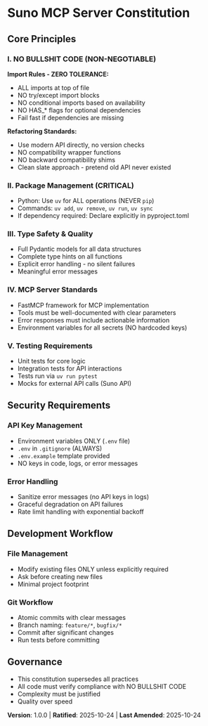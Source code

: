 # Suno MCP Server Constitution

## Core Principles

### I. NO BULLSHIT CODE (NON-NEGOTIABLE)
**Import Rules - ZERO TOLERANCE:**
- ALL imports at top of file
- NO try/except import blocks
- NO conditional imports based on availability
- NO HAS_* flags for optional dependencies
- Fail fast if dependencies are missing

**Refactoring Standards:**
- Use modern API directly, no version checks
- NO compatibility wrapper functions
- NO backward compatibility shims
- Clean slate approach - pretend old API never existed

### II. Package Management (CRITICAL)
- Python: Use `uv` for ALL operations (NEVER `pip`)
- Commands: `uv add`, `uv remove`, `uv run`, `uv sync`
- If dependency required: Declare explicitly in pyproject.toml

### III. Type Safety & Quality
- Full Pydantic models for all data structures
- Complete type hints on all functions
- Explicit error handling - no silent failures
- Meaningful error messages

### IV. MCP Server Standards
- FastMCP framework for MCP implementation
- Tools must be well-documented with clear parameters
- Error responses must include actionable information
- Environment variables for all secrets (NO hardcoded keys)

### V. Testing Requirements
- Unit tests for core logic
- Integration tests for API interactions
- Tests run via `uv run pytest`
- Mocks for external API calls (Suno API)

## Security Requirements

### API Key Management
- Environment variables ONLY (`.env` file)
- `.env` in `.gitignore` (ALWAYS)
- `.env.example` template provided
- NO keys in code, logs, or error messages

### Error Handling
- Sanitize error messages (no API keys in logs)
- Graceful degradation on API failures
- Rate limit handling with exponential backoff

## Development Workflow

### File Management
- Modify existing files ONLY unless explicitly required
- Ask before creating new files
- Minimal project footprint

### Git Workflow
- Atomic commits with clear messages
- Branch naming: `feature/*`, `bugfix/*`
- Commit after significant changes
- Run tests before committing

## Governance
- This constitution supersedes all practices
- All code must verify compliance with NO BULLSHIT CODE
- Complexity must be justified
- Quality over speed

**Version**: 1.0.0 | **Ratified**: 2025-10-24 | **Last Amended**: 2025-10-24
